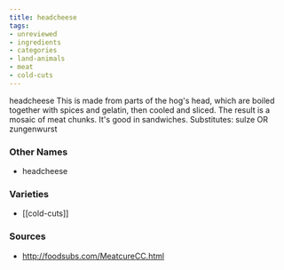 ```yaml
---
title: headcheese
tags:
- unreviewed
- ingredients
- categories
- land-animals
- meat
- cold-cuts
---
```

headcheese This is made from parts of the hog's head, which are boiled together with spices and gelatin, then cooled and sliced. The result is a mosaic of meat chunks. It's good in sandwiches. Substitutes: sulze OR zungenwurst

### Other Names

* headcheese

### Varieties

* [[cold-cuts]]

### Sources
* http://foodsubs.com/MeatcureCC.html
